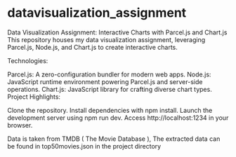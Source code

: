# datavisualization_assignment
Data Visualization Assignment: Interactive Charts with Parcel.js and Chart.js
This repository houses my data visualization assignment, leveraging Parcel.js, Node.js, and Chart.js to create interactive charts.

Technologies:

Parcel.js: A zero-configuration bundler for modern web apps.
Node.js: JavaScript runtime environment powering Parcel.js and server-side operations.
Chart.js: JavaScript library for crafting diverse chart types.
Project Highlights:

Clone the repository.
Install dependencies with npm install.
Launch the development server using npm run dev.
Access http://localhost:1234 in your browser.

Data is taken from TMDB ( The Movie Database ), The extracted data can be found in top50movies.json in the project directory
